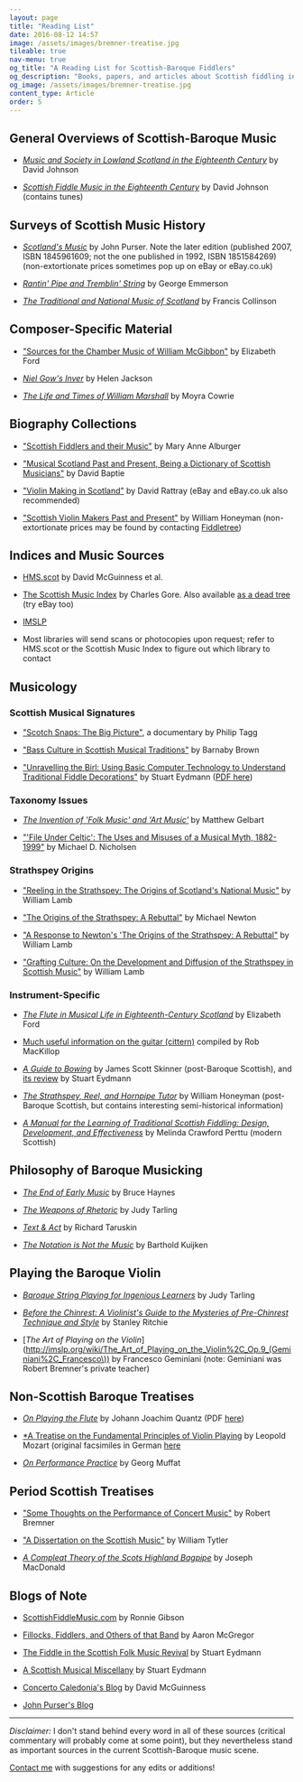 ```yaml
---
layout: page
title: "Reading List"
date: 2016-08-12 14:57
image: /assets/images/bremner-treatise.jpg
tileable: true
nav-menu: true
og_title: "A Reading List for Scottish-Baroque Fiddlers"
og_description: "Books, papers, and articles about Scottish fiddling in the 18th century"
og_image: /assets/images/bremner-treatise.jpg
content_type: Article
order: 5
---
```


## General Overviews of Scottish-Baroque Music

* [*Music and Society in Lowland Scotland in the Eighteenth Century*](http://amzn.to/2bn731G) by David Johnson

* [*Scottish Fiddle Music in the Eighteenth Century*](http://amzn.to/2aRy9Pa) by David Johnson (contains tunes)

## Surveys of Scottish Music History

* [*Scotland's Music*](http://amzn.to/2b4tpn6) by John Purser. Note the later edition (published 2007, ISBN 1845961609; not the one published in 1992, ISBN 1851584269) (non-extortionate prices sometimes pop up on eBay or eBay.co.uk)

* [*Rantin' Pipe and Tremblin' String*](http://amzn.to/2b0lv0I) by George Emmerson

* [*The Traditional and National Music of Scotland*](http://amzn.to/2bdT8hk) by Francis Collinson

## Composer-Specific Material

* ["Sources for the Chamber Music of William McGibbon"](http://www.gla.ac.uk/media/media_333619_en.pdf) by Elizabeth Ford

* [*Niel Gow's Inver*](http://amzn.to/2aRzaH6) by Helen Jackson

* [*The Life and Times of William Marshall*](http://amzn.to/2b0lD0v) by Moyra Cowrie

## Biography Collections

* ["Scottish Fiddlers and their Music"](http://amzn.to/2b0lD0v) by Mary Anne Alburger

* ["Musical Scotland Past and Present, Being a Dictionary of Scottish Musicians"](http://amzn.to/2bcG5vf) by David Baptie

* ["Violin Making in Scotland"](http://www.davidrattrayviolins.co.uk/publications.html) by David Rattray (eBay and eBay.co.uk also recommended)

* ["Scottish Violin Makers Past and Present"](http://amzn.to/2b0lv0S) by William Honeyman (non-extortionate prices may be found by contacting [Fiddletree](http://www.fiddletree-music.com/fiddletree/fiddletreestore.html))

## Indices and Music Sources

* [HMS.scot](http://hms.scot/) by David McGuinness et al.

* [The Scottish Music Index](http://scottishmusicindex.org/) by Charles Gore. Also available [as a dead tree](http://amzn.to/2aOrtP2) (try eBay too)

* [IMSLP](http://imslp.org/)

* Most libraries will send scans or photocopies upon request; refer to HMS.scot or the Scottish Music Index to figure out which library to contact

## Musicology

### Scottish Musical Signatures

* ["Scotch Snaps: The Big Picture"](http://tagg.org/ptavmat.htm#ScotchSnap), a documentary by Philip Tagg

* ["Bass Culture in Scottish Musical Traditions"](https://www.academia.edu/23096209/Bass_Culture_in_Scottish_Musical_Traditions) by Barnaby Brown

* ["Unravelling the Birl: Using Basic Computer Technology to Understand Traditional Fiddle Decorations"](http://www.academia.edu/7328128/Unraveling_the_Birl_using_basic_computer_technology_to_understand_traditional_fiddle_decorations) by Stuart Eydmann ([PDF here](http://aura.abdn.ac.uk/bitstream/handle/2164/5005/Play_It_Like_It_Is_2006_Ch._5_Eydmann_.pdf;jsessionid=0A5CF82D20A48A206F6E56B71812C599?sequence=1))

### Taxonomy Issues

* [*The Invention of 'Folk Music' and 'Art Music'*](http://amzn.to/2boQtkh) by Matthew Gelbart

* ["'File Under Celtic': The Uses and Misuses of a Musical Myth, 1882-1999"](https://www.jstor.org/stable/44160363) by Michael D. Nicholsen

### Strathspey Origins

* ["Reeling in the Strathspey: The Origins of Scotland's National Music"](http://www.academia.edu/4007917/Reeling_in_the_Strathspey_The_Origins_of_Scotlands_National_Music) by William Lamb

* ["The Origins of the Strathspey: A Rebuttal"](https://virtualgael.wordpress.com/2014/01/04/the-origins-of-the-strathspey-a-rebuttal/) by Michael Newton

* ["A Response to Newton's 'The Origins of the Strathspey: A Rebuttal"](http://www.academia.edu/9130337/A_Response_to_Newton_s_The_Origins_of_the_Strathspey_A_Rebuttal_) by William Lamb

* ["Grafting Culture: On the Development and Diffusion of the Strathspey in Scottish Music"](http://www.academia.edu/6722187/Grafting_Culture_On_the_Development_and_Diffusion_of_the_Strathspey_in_Scottish_Music) by William Lamb

### Instrument-Specific

* [*The Flute in Musical Life in Eighteenth-Century Scotland*](http://theses.gla.ac.uk/7351/) by Elizabeth Ford

* [Much useful information on the guitar (cittern)](https://robmackillop.net/guitar/18th-century-wire-strung-guittar/) compiled by Rob MacKillop

* [*A Guide to Bowing*](https://amzn.to/2JAIUof) by James Scott Skinner (post-Baroque Scottish), and [its review](/docs/eydmann-skinner-guide-to-bowing-review.pdf) by Stuart Eydmann

* [*The Strathspey, Reel, and Hornpipe Tutor*](https://amzn.to/2qkUATq) by William Honeyman (post-Baroque Scottish, but contains interesting semi-historical information)

* [*A Manual for the Learning of Traditional Scottish Fiddling: Design, Development, and Effectiveness*](https://etd.ohiolink.edu/!etd.send_file?accession=osu1299300924&disposition=inline) by Melinda Crawford Perttu (modern Scottish)


## Philosophy of Baroque Musicking

* [*The End of Early Music*](http://amzn.to/2aRAHwT) by Bruce Haynes

* [*The Weapons of Rhetoric*](http://amzn.to/2aOsdng) by Judy Tarling

* [*Text & Act*](https://amzn.to/2HrVRAm) by Richard Taruskin

* [*The Notation is Not the Music*](https://amzn.to/2GQzDed) by Barthold Kuijken

## Playing the Baroque Violin

* [*Baroque String Playing for Ingenious Learners*](http://amzn.to/2aOshmY) by Judy Tarling

* [*Before the Chinrest: A Violinist's Guide to the Mysteries of Pre-Chinrest Technique and Style*](http://amzn.to/2bdVrAV) by Stanley Ritchie

* [*The Art of Playing on the Violin*](http://imslp.org/wiki/The_Art_of_Playing_on_the_Violin%2C_Op.9_(Geminiani%2C_Francesco\)) by Francesco Geminiani (note: Geminiani was Robert Bremner's private teacher)

## Non-Scottish Baroque Treatises

* [*On Playing the Flute*](https://amzn.to/2GPxDmk) by Johann Joachim Quantz (PDF [here](https://www.scribd.com/document/273926415/Quantz-On-playing-the-flute))

* [*A Treatise on the Fundamental Principles of Violin Playing](https://amzn.to/2qozHXC) by Leopold Mozart (original facsimiles in German [here](http://imslp.org/wiki/Versuch_einer_gr%C3%BCndlichen_Violinschule_(Mozart,_Leopold\)))

* [*On Performance Practice*](https://amzn.to/2GSKmRk) by Georg Muffat


## Period Scottish Treatises

* ["Some Thoughts on the Performance of Concert Music"](https://doi.org/10.1093/earlyj/7.1.48) by Robert Bremner

* ["A Dissertation on the Scottish Music"](https://books.google.com/books?id=clTu2o-nhX8C&pg=PA193#v=onepage&q&f=false) by William Tytler

* [*A Compleat Theory of the Scots Highland Bagpipe*](https://amzn.to/2GMWSpr) by Joseph MacDonald


## Blogs of Note

* [ScottishFiddleMusic.com](https://scottishfiddlemusic.com/) by Ronnie Gibson

* [Fillocks, Fiddlers, and Others of that Band](https://fillocksfiddlers.com/) by Aaron McGregor

* [The Fiddle in the Scottish Folk Music Revival](http://www.blogs.hss.ed.ac.uk/revival-fiddle/) by Stuart Eydmann

* [A Scottish Musical Miscellany](http://scotchmusic.com/) by Stuart Eydmann

* [Concerto Caledonia's Blog](http://www.concal.org/blog) by David McGuinness

* [John Purser's Blog](http://www.concal.org/blog)

<hr>

*Disclaimer:* I don't stand behind every word in all of these sources (critical
commentary will probably come at some point), but they nevertheless stand as
important sources in the current Scottish-Baroque music scene.

[Contact me](#contact) with suggestions for any edits or additions!
